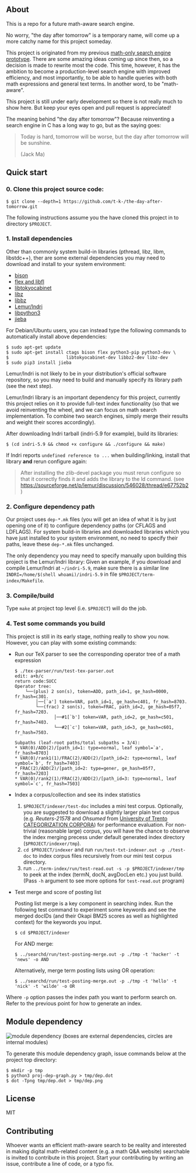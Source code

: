 ## About
This is a repo for a future math-aware search engine.

No worry, "the day after tomorrow" is a temporary name, will come up a more catchy name for this project someday.

This project is originated from my previous [math-only search engine prototype](https://github.com/t-k-/opmes).
There are some amazing ideas coming up since then, so a decision is made to rewrite most the code.
This time, however, it has the ambition to become a production-level search engine with improved efficiency, and most importantly, to be able to handle queries with both math expressions and general text terms. In another word, to be "math-aware".

This project is still under early development so there is not really much to show here.
But keep your eyes open and pull request is appreciated!

The meaning behind "the day after tomorrow"? Because reinventing a search engine in C has a long way to go, but as the saying goes:

> Today is hard, tomorrow will be worse,
> but the day after tomorrow will be sunshine.
>
> (Jack Ma)

## Quick start

### 0. Clone this project source code:
```
$ git clone --depth=1 https://github.com/t-k-/the-day-after-tomorrow.git
```
The following instructions assume you the have cloned this project in to directory `$PROJECT`.

### 1. Install dependencies
Other than commonly system build-in libraries (pthread, libz, libm, libstdc++), ther are some external dependencies you may need to download and install to your system environment:

* [bison](http://ftp.gnu.org/gnu/bison/bison-3.0.tar.xz)
* [flex and libfl](http://sourceforge.net/projects/flex/files/flex-2.5.39.tar.xz/download)
* [libtokyocabinet](http://fallabs.com/tokyocabinet/tokyocabinet-1.4.48.tar.gz)
* [libz](http://zlib.net/zlib-1.2.8.tar.gz)
* [libbz](http://www.bzip.org/1.0.6/bzip2-1.0.6.tar.gz)
* [Lemur/Indri](https://sourceforge.net/projects/lemur/files/lemur/indri-5.9/indri-5.9.tar.gz/download)
* [libpython3](https://www.python.org/ftp/python/3.5.1/Python-3.5.1.tar.xz)
* [jieba](https://github.com/fxsjy/jieba/archive/v0.36.tar.gz)

For Debian/Ubuntu users, you can instead type the following commands to automatically install above dependencies:
```
$ sudo apt-get update
$ sudo apt-get install ctags bison flex python3-pip python3-dev \
$                      libtokyocabinet-dev libbz2-dev libz-dev
$ sudo pip3 install jieba
```
Lemur/Indri is not likely to be in your distribution's official software repository, so you may need to build and manually specify its library path (see the next step).

Lemur/Indri library is an important dependency for this project, currently this project relies on it to provide full-text index functionality (so that we avoid reinventing the wheel, and we can focus on math search implementation. To combine two search engines, simply merge their results and weight their scores accordingly).


After downloading Indri tarball (indri-5.9 for example), build its libraries:

```
$ (cd indri-5.9 && chmod +x configure && ./configure && make)
```

If Indri reports `undefined reference to ...` when building/linking, install that library **and** rerun configure again:

> After installing the zlib-devel package you must rerun configure
> so that it correctly finds it and adds the library to the ld command.
> (see https://sourceforge.net/p/lemur/discussion/546028/thread/e67752b2)

### 2. Configure dependency path
Our project uses `dep-*.mk` files (you will get an idea of what it is by just opening one of it) to configure dependency paths  (or CFLAGS and LDFLAGS). For system build-in libraries and downloaded libraries which you have just installed to your system environment, no need to specify their paths, leave these `dep-*.mk` files unchanged.

The only dependency you may need to specify manually upon building this project is the Lemur/Indri library: Given an example, if you download and compile Lemur/Indri at `~/indri-5.9`,  make sure there is a similar line `INDRI=/home/$(shell whoami)/indri-5.9` in file `$PROJECT/term-index/Makefile`.

### 3. Compile/build
Type `make` at project top level (i.e. `$PROJECT`) will do the job.

### 4. Test some commands you build
This project is still in its early stage, nothing really to show you now. However, you can play with some existing commands:

* Run our TeX parser to see the corresponding operator tree of a math expression

	```
	$ ./tex-parser/run/test-tex-parser.out
	edit: a+b/c
	return code:SUCC
	Operator tree:
	    └──(plus) 2 son(s), token=ADD, path_id=1, ge_hash=0000, fr_hash=c301.
	        │──[`a'] token=VAR, path_id=1, ge_hash=c401, fr_hash=8703.
	        └──(frac) 2 son(s), token=FRAC, path_id=2, ge_hash=05f7, fr_hash=7203.
	               │──#1[`b'] token=VAR, path_id=2, ge_hash=c501, fr_hash=7403.
	               └──#2[`c'] token=VAR, path_id=3, ge_hash=c601, fr_hash=7503.

	Subpaths (leaf-root paths/total subpaths = 3/4):
	* VAR(0)/ADD(2)/[path_id=1: type=normal, leaf symbol=`a', fr_hash=8703]
	* VAR(0)/rank1(1)/FRAC(2)/ADD(2)/[path_id=2: type=normal, leaf symbol=`b', fr_hash=7403]
	* FRAC(2)/ADD(2)/[path_id=2: type=gener, ge_hash=05f7, fr_hash=7203]
	* VAR(0)/rank2(1)/FRAC(2)/ADD(2)/[path_id=3: type=normal, leaf symbol=`c', fr_hash=7503]
	```

* Index a corpus/collection and see its index statistics

	1. `$PROJECT/indexer/test-doc` includes a mini test corpus. Optionally, you are suggested to download a slightly larger plain text corpus (e.g. *Reuters-21578* and *Ohsumed* from [University of Trento CATEGORIZATION CORPORA](http://disi.unitn.it/moschitti/corpora.htm)) for performance evaluation. For non-trivial (reasonable large) corpus, you will have the chance to observe the index merging precess under default generated index directory (`$PROJECT/indexer/tmp`).
	2. `cd $PROJECT/indexer` and run `run/test-txt-indexer.out -p ./test-doc` to index corpus files recursively from our mini test corpus directory. 
	3. run `../term-index/run/test-read.out -s -p $PROJECT/indexer/tmp` to peek at the index (termN, docN, avgDocLen etc.) you just build. (Pass `-h` argument to see more options for `test-read.out` program)

* Test merge and score of posting list

	Posting list merge is a key component in searching index. Run the following test command to experiment some keywords and see the merged docIDs (and their Okapi BM25 scores as well as highlighted context) for the keywords you input.
	```
	$ cd $PROJECT/indexer
	```
	For AND merge:
	```
	$ ../searchd/run/test-posting-merge.out -p ./tmp -t 'hacker' -t 'news' -o AND
	```
	Alternatively, merge term posting lists using OR operation:
	```
	$ ../searchd/run/test-posting-merge.out -p ./tmp -t 'hello' -t 'nick' -t 'wilde' -o OR
	```
Where `-p` option passes the index path you want to perform search on. Refer to the previous point for how to generate an index.

## Module dependency
![module dependency](https://raw.githubusercontent.com/t-k-/cowpie-lab/master/dep.png)
(boxes are external dependencies, circles are internal modules)

To generate this module dependency graph, issue commands below at the project top directory:

```
$ mkdir -p tmp
$ python3 proj-dep-graph.py > tmp/dep.dot
$ dot -Tpng tmp/dep.dot > tmp/dep.png
```

## License
MIT

## Contributing
Whoever wants an efficient math-aware search to be reality and interested in making digital math-related content (e.g. a math Q&A website) searchable is invited to contribute in this project.
Start your contributing by writing an issue, contribute a line of code, or a typo fix.
